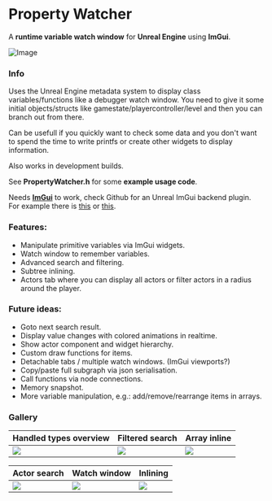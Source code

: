 # Property Watcher
A **runtime variable watch window** for **Unreal Engine** using **ImGui**.

![Image](./Screenshots/demonstration.gif)

### Info

Uses the Unreal Engine metadata system to display class variables/functions like a debugger watch window.
You need to give it some initial objects/structs like gamestate/playercontroller/level and then you can branch out from there.

Can be usefull if you quickly want to check some data and you don't want to spend the time to write printfs or create other widgets to display information.

Also works in development builds.

See **PropertyWatcher.h** for some **example usage code**.

Needs [**ImGui**](https://github.com/ocornut/imgui) to work, check Github for an Unreal ImGui backend plugin. \
For example there is [this](https://github.com/segross/UnrealImGui) or [this](https://github.com/benui-dev/UnrealImGui).

### Features:
 - Manipulate primitive variables via ImGui widgets.
 - Watch window to remember variables.
 - Advanced search and filtering.
 - Subtree inlining.
 - Actors tab where you can display all actors or filter actors in a radius around the player.

### Future ideas:
 - Goto next search result.
 - Display value changes with colored animations in realtime.
 - Show actor component and widget hierarchy.
 - Custom draw functions for items.
 - Detachable tabs / multiple watch windows. (ImGui viewports?)
 - Copy/paste full subgraph via json serialisation.
 - Call functions via node connections.
 - Memory snapshot.
 - More variable manipulation, e.g.: add/remove/rearrange items in arrays.

### Gallery

| Handled types overview | Filtered search | Array inline          |
|--|--|--|
| ![](./Screenshots/types.png)         | ![](./Screenshots/search.png) | ![](./Screenshots/array_inline.png) |

| Actor search           | Watch window    | Inlining              |
|--|--|--|
| ![](./Screenshots/actorSearch.png)   | ![](./Screenshots/watch.png)  | ![](./Screenshots/inlining.png)     |
